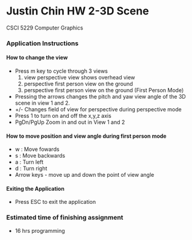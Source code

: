 # Justin Chin HW 2-3D Scene
CSCI 5229 Computer Graphics

### Application Instructions
#### How to change the view
     
     
* Press m key to cycle through 3 views
    1. view perspective view shows overhead view
    2. perspective first person view on the ground
    3. perspective first person view on the ground (First Person Mode)
* Pressing the arrows changes the pitch and yaw view angle of the 3D scene in view 1 and 2.
* +/-        Changes field of view for perspective during perspective mode
* Press 1 to turn on and off the x,y,z axis
* PgDn/PgUp  Zoom in and out in View 1 and 2
 

#### How to move position and view angle during first person mode
* w : Move fowards
* s : Move backwards
* a : Turn left
* d : Turn right
* Arrow keys - move up and down the point of view angle

#### Exiting the Application
* Press ESC to exit the application

### Estimated time of finishing assignment
- 16 hrs programming
